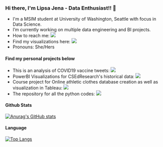 ### Hi there, I'm Lipsa Jena - Data Enthusiast!! 👋 

<!--
**LipsaJ/LipsaJ** is a ✨ _special_ ✨ repository because its `README.md` (this file) appears on your GitHub profile.
-->

- I'm a MSIM student at University of Washington, Seattle with focus in Data Science.
- I’m currently working on multiple data engineering and BI projects.
- How to reach me: [<img src="https://img.shields.io/badge/LinkedIn-0077B5?style=for-the-badge&logo=linkedin&logoColor=white">][linkedin]
- Find my visualizations here: [<img src="https://img.shields.io/badge/Tableau-E97627?style=for-the-badge&logo=Tableau&logoColor=white">][tableau]
- Pronouns: She/Hers

#### Find my personal projects below

- This is an analysis of COVID19 vaccine tweets: [<img src="https://img.shields.io/badge/COVID19-1DA1F2?style=for-the-badge&logo=twitter&logoColor=white">][twitterCode]
- PowerBI Visualizations for CSEdResearch's historical data: [<img src="https://img.shields.io/badge/CSEdResearch-F2C811?style=for-the-badge&logo=Power%20BI&logoColor=white">][PowerBICode]
- Course project for Online athletic clothes database creation as well as visualization in Tableau: [<img src="https://img.shields.io/badge/MySQL-00000F?style=for-the-badge&logo=mysql&logoColor=white">][SportsCode]
- The repository for all the python codes: [<img src="https://img.shields.io/badge/Python-FFD43B?style=for-the-badge&logo=python&logoColor=darkgreen">][PythonCodes]


#### Github Stats
[![Anurag's GitHub stats](https://github-readme-stats.vercel.app/api?username=LipsaJ&show_icons=true&theme=radical)](https://github.com/anuraghazra/github-readme-stats)


#### Language
[![Top Langs](https://github-readme-stats.vercel.app/api/top-langs/?username=LipsaJ&layout=compact&theme=cobalt)](https://github.com/anuraghazra/github-readme-stats)



[linkedin]: https://www.linkedin.com/in/lipsa-jena/
[tableau]: https://public.tableau.com/app/profile/lipsa7205

<!--
Project links
-->
[PythonCodes]: https://github.com/LipsaJ/PythonPrograms
[twitterCode]: https://github.com/LipsaJ/COVID-Analysis
[PowerBICode]: https://github.com/LipsaJ/CSEdResearch---Report/blob/main/Landscape%20Report%201.pdf
[SportsCode]: https://public.tableau.com/app/profile/lipsa7205/viz/IMT600_16228408878540/Customer_product_orders_dashboard
